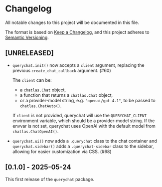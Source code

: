 # Changelog

All notable changes to this project will be documented in this file.

The format is based on [Keep a Changelog](https://keepachangelog.com/en/1.1.0/),
and this project adheres to [Semantic Versioning](https://semver.org/spec/v2.0.0.html).

## [UNRELEASED]

* `querychat.init()` now accepts a `client` argument, replacing the previous `create_chat_callback` argument. (#60)

  The `client` can be:

  * a `chatlas.Chat` object,
  * a function that returns a `chatlas.Chat` object,
  * or a provider-model string, e.g. `"openai/gpt-4.1"`, to be passed to `chatlas.ChatAuto()`.

  If `client` is not provided, querychat will use the `QUERYCHAT_CLIENT` environment variable, which should be a provider-model string. If the envvar is not set, querychat uses OpenAI with the default model from `chatlas.ChatOpenAI()`.

* `querychat.ui()` now adds a `.querychat` class to the chat container and `querychat.sidebar()` adds a `.querychat-sidebar` class to the sidebar, allowing for easier customization via CSS. (#68)

## [0.1.0] - 2025-05-24

This first release of the `querychat` package.

